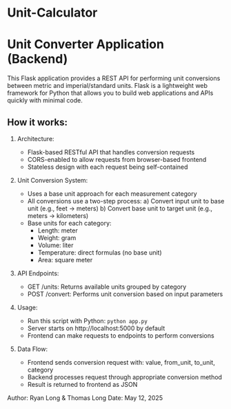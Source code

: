 # Unit-Calculator
Unit Converter Application (Backend)
====================================

This Flask application provides a REST API for performing unit conversions between metric and imperial/standard units.
Flask is a lightweight web framework for Python that allows you to build web applications and APIs quickly with minimal code.

How it works:
------------
1. Architecture:
   - Flask-based RESTful API that handles conversion requests
   - CORS-enabled to allow requests from browser-based frontend
   - Stateless design with each request being self-contained

2. Unit Conversion System:
   - Uses a base unit approach for each measurement category
   - All conversions use a two-step process:
     a) Convert input unit to base unit (e.g., feet → meters)
     b) Convert base unit to target unit (e.g., meters → kilometers)
   - Base units for each category:
     * Length: meter
     * Weight: gram 
     * Volume: liter
     * Temperature: direct formulas (no base unit)
     * Area: square meter

3. API Endpoints:
   - GET /units: Returns available units grouped by category
   - POST /convert: Performs unit conversion based on input parameters

4. Usage:
   - Run this script with Python: `python app.py`
   - Server starts on http://localhost:5000 by default
   - Frontend can make requests to endpoints to perform conversions

5. Data Flow:
   - Frontend sends conversion request with: value, from_unit, to_unit, category
   - Backend processes request through appropriate conversion method
   - Result is returned to frontend as JSON

Author: Ryan Long & Thomas Long
Date: May 12, 2025
